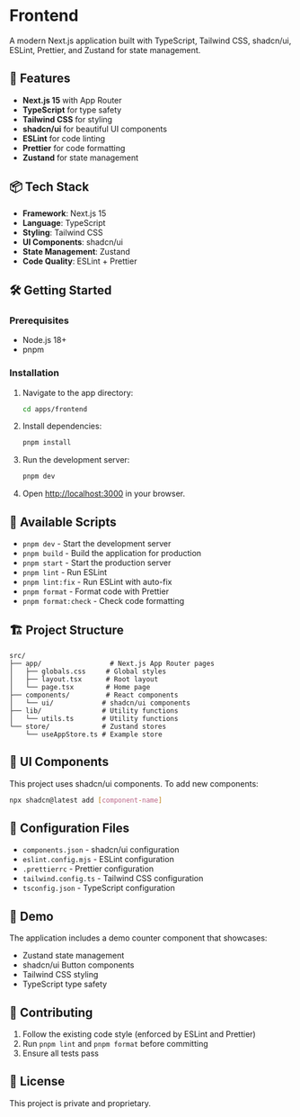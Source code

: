 # Frontend

A modern Next.js application built with TypeScript, Tailwind CSS, shadcn/ui, ESLint, Prettier, and Zustand for state management.

## 🚀 Features

- **Next.js 15** with App Router
- **TypeScript** for type safety
- **Tailwind CSS** for styling
- **shadcn/ui** for beautiful UI components
- **ESLint** for code linting
- **Prettier** for code formatting
- **Zustand** for state management

## 📦 Tech Stack

- **Framework**: Next.js 15
- **Language**: TypeScript
- **Styling**: Tailwind CSS
- **UI Components**: shadcn/ui
- **State Management**: Zustand
- **Code Quality**: ESLint + Prettier

## 🛠️ Getting Started

### Prerequisites

- Node.js 18+
- pnpm

### Installation

1. Navigate to the app directory:

   ```bash
   cd apps/frontend
   ```

2. Install dependencies:

   ```bash
   pnpm install
   ```

3. Run the development server:

   ```bash
   pnpm dev
   ```

4. Open [http://localhost:3000](http://localhost:3000) in your browser.

## 📜 Available Scripts

- `pnpm dev` - Start the development server
- `pnpm build` - Build the application for production
- `pnpm start` - Start the production server
- `pnpm lint` - Run ESLint
- `pnpm lint:fix` - Run ESLint with auto-fix
- `pnpm format` - Format code with Prettier
- `pnpm format:check` - Check code formatting

## 🏗️ Project Structure

```
src/
├── app/                 # Next.js App Router pages
│   ├── globals.css     # Global styles
│   ├── layout.tsx      # Root layout
│   └── page.tsx        # Home page
├── components/         # React components
│   └── ui/            # shadcn/ui components
├── lib/               # Utility functions
│   └── utils.ts       # Utility functions
└── store/             # Zustand stores
    └── useAppStore.ts # Example store
```

## 🎨 UI Components

This project uses shadcn/ui components. To add new components:

```bash
npx shadcn@latest add [component-name]
```

## 🔧 Configuration Files

- `components.json` - shadcn/ui configuration
- `eslint.config.mjs` - ESLint configuration
- `.prettierrc` - Prettier configuration
- `tailwind.config.ts` - Tailwind CSS configuration
- `tsconfig.json` - TypeScript configuration

## 📱 Demo

The application includes a demo counter component that showcases:

- Zustand state management
- shadcn/ui Button components
- Tailwind CSS styling
- TypeScript type safety

## 🤝 Contributing

1. Follow the existing code style (enforced by ESLint and Prettier)
2. Run `pnpm lint` and `pnpm format` before committing
3. Ensure all tests pass

## 📄 License

This project is private and proprietary.
